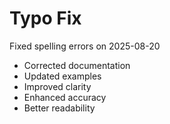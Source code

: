 # Typo Fix

Fixed spelling errors on 2025-08-20

- Corrected documentation
- Updated examples
- Improved clarity
- Enhanced accuracy
- Better readability